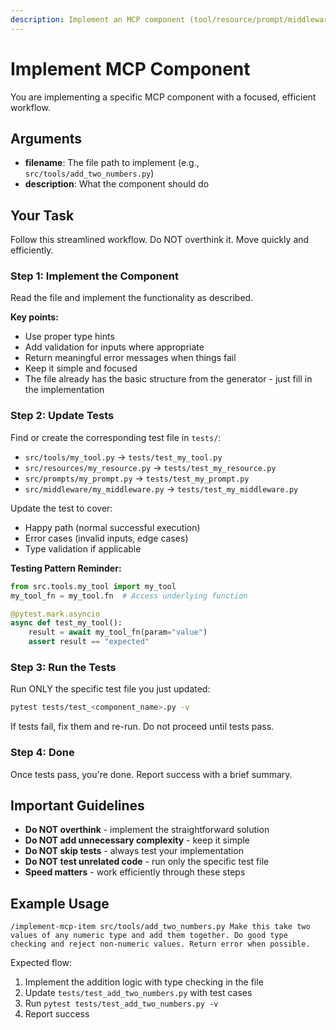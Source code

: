 ```yaml
---
description: Implement an MCP component (tool/resource/prompt/middleware) efficiently
---
```


# Implement MCP Component

You are implementing a specific MCP component with a focused, efficient workflow.

## Arguments

- **filename**: The file path to implement (e.g., `src/tools/add_two_numbers.py`)
- **description**: What the component should do

## Your Task

Follow this streamlined workflow. Do NOT overthink it. Move quickly and efficiently.

### Step 1: Implement the Component

Read the file and implement the functionality as described.

**Key points:**
- Use proper type hints
- Add validation for inputs where appropriate
- Return meaningful error messages when things fail
- Keep it simple and focused
- The file already has the basic structure from the generator - just fill in the implementation

### Step 2: Update Tests

Find or create the corresponding test file in `tests/`:
- `src/tools/my_tool.py` → `tests/test_my_tool.py`
- `src/resources/my_resource.py` → `tests/test_my_resource.py`
- `src/prompts/my_prompt.py` → `tests/test_my_prompt.py`
- `src/middleware/my_middleware.py` → `tests/test_my_middleware.py`

Update the test to cover:
- Happy path (normal successful execution)
- Error cases (invalid inputs, edge cases)
- Type validation if applicable

**Testing Pattern Reminder:**
```python
from src.tools.my_tool import my_tool
my_tool_fn = my_tool.fn  # Access underlying function

@pytest.mark.asyncio
async def test_my_tool():
    result = await my_tool_fn(param="value")
    assert result == "expected"
```

### Step 3: Run the Tests

Run ONLY the specific test file you just updated:
```bash
pytest tests/test_<component_name>.py -v
```

If tests fail, fix them and re-run. Do not proceed until tests pass.

### Step 4: Done

Once tests pass, you're done. Report success with a brief summary.

## Important Guidelines

- **Do NOT overthink** - implement the straightforward solution
- **Do NOT add unnecessary complexity** - keep it simple
- **Do NOT skip tests** - always test your implementation
- **Do NOT test unrelated code** - run only the specific test file
- **Speed matters** - work efficiently through these steps

## Example Usage

```
/implement-mcp-item src/tools/add_two_numbers.py Make this take two values of any numeric type and add them together. Do good type checking and reject non-numeric values. Return error when possible.
```

Expected flow:
1. Implement the addition logic with type checking in the file
2. Update `tests/test_add_two_numbers.py` with test cases
3. Run `pytest tests/test_add_two_numbers.py -v`
4. Report success
